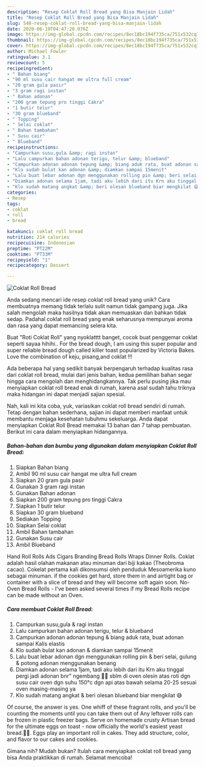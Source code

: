 ```yaml
---
description: "Resep Coklat Roll Bread yang Bisa Manjain Lidah"
title: "Resep Coklat Roll Bread yang Bisa Manjain Lidah"
slug: 540-resep-coklat-roll-bread-yang-bisa-manjain-lidah
date: 2020-06-19T04:47:28.076Z
image: https://img-global.cpcdn.com/recipes/8ec18bc194f735ca/751x532cq70/coklat-roll-bread-foto-resep-utama.jpg
thumbnail: https://img-global.cpcdn.com/recipes/8ec18bc194f735ca/751x532cq70/coklat-roll-bread-foto-resep-utama.jpg
cover: https://img-global.cpcdn.com/recipes/8ec18bc194f735ca/751x532cq70/coklat-roll-bread-foto-resep-utama.jpg
author: Michael Fowler
ratingvalue: 3.1
reviewcount: 5
recipeingredient:
- " Bahan biang"
- "90 ml susu cair hangat me ultra full cream"
- "20 gram gula pasir"
- "3 gram ragi instan"
- " Bahan adonan"
- "200 gram tepung pro tinggi Cakra"
- "1 butir telur"
- "30 gram blueband"
- " Topping"
- " Selai coklat"
- " Bahan tambahan"
- " Susu cair"
- " Blueband"
recipeinstructions:
- "Campurkan susu,gula &amp; ragi instan"
- "Lalu campurkan bahan adonan terigu, telur &amp; blueband"
- "Campurkan adonan adonan tepung &amp; biang aduk rata, buat adonan sampai Kalis elastis"
- "Klo sudah bulat kan adonan &amp; diamkan sampai 15menit"
- "Lalu buat lebar adonan dgn menggunakan rolling pin &amp; beri selai, gulung &amp; potong adonan menggunakan benang"
- "Diamkan adonan selama 1jam, tadi aku lebih dari itu Krn aku tinggal pergi jadi adonan bnr&#34; ngembang 🤣🤦 sblm di oven olesin atas roti dgn susu cair oven dgn suhu 150°c dgn api atas bawah selama 20-25 sesuai oven masing-masing ya"
- "Klo sudah matang angkat &amp; beri olesan blueband biar mengkilat 😅"
categories:
- Resep
tags:
- coklat
- roll
- bread

katakunci: coklat roll bread 
nutrition: 214 calories
recipecuisine: Indonesian
preptime: "PT22M"
cooktime: "PT33M"
recipeyield: "1"
recipecategory: Dessert

---
```



![Coklat Roll Bread](https://img-global.cpcdn.com/recipes/8ec18bc194f735ca/751x532cq70/coklat-roll-bread-foto-resep-utama.jpg)

Anda sedang mencari ide resep coklat roll bread yang unik? Cara membuatnya memang tidak terlalu sulit namun tidak gampang juga. Jika salah mengolah maka hasilnya tidak akan memuaskan dan bahkan tidak sedap. Padahal coklat roll bread yang enak seharusnya mempunyai aroma dan rasa yang dapat memancing selera kita.

Buat &#34;Roti Coklat Roll&#34; yang nyoklatttt banget, cocok buat penggemar coklat seperti sayaa hihihi.. For the bread dough, I am using this super popular and super reliable bread dough called killer toast popularized by Victoria Bakes. Love the combination of keju, pisang,and coklat !!!

Ada beberapa hal yang sedikit banyak berpengaruh terhadap kualitas rasa dari coklat roll bread, mulai dari jenis bahan, kedua pemilihan bahan segar hingga cara mengolah dan menghidangkannya. Tak perlu pusing jika mau menyiapkan coklat roll bread enak di rumah, karena asal sudah tahu triknya maka hidangan ini dapat menjadi sajian spesial.


Nah, kali ini kita coba, yuk, variasikan coklat roll bread sendiri di rumah. Tetap dengan bahan sederhana, sajian ini dapat memberi manfaat untuk membantu menjaga kesehatan tubuhmu sekeluarga. Anda dapat menyiapkan Coklat Roll Bread memakai 13 bahan dan 7 tahap pembuatan. Berikut ini cara dalam menyiapkan hidangannya.

<!--inarticleads1-->

##### Bahan-bahan dan bumbu yang digunakan dalam menyiapkan Coklat Roll Bread:

1. Siapkan  Bahan biang
1. Ambil 90 ml susu cair hangat me ultra full cream
1. Siapkan 20 gram gula pasir
1. Gunakan 3 gram ragi instan
1. Gunakan  Bahan adonan
1. Siapkan 200 gram tepung pro tinggi Cakra
1. Siapkan 1 butir telur
1. Siapkan 30 gram blueband
1. Sediakan  Topping
1. Siapkan  Selai coklat
1. Ambil  Bahan tambahan
1. Gunakan  Susu cair
1. Ambil  Blueband


Hand Roll Rolls Ads Cigars Branding Bread Rolls Wraps Dinner Rolls. Coklat adalah hasil olahan makanan atau minuman dari biji kakao (Theobroma cacao). Cokelat pertama kali dikonsumsi oleh penduduk Mesoamerika kuno sebagai minuman. if the cookies get hard, store them in and airtight bag or container with a slice of bread and they will become soft again soon. No-Oven Bread Rolls - I&#39;ve been asked several times if my Bread Rolls recipe can be made without an Oven. 

<!--inarticleads2-->

##### Cara membuat Coklat Roll Bread:

1. Campurkan susu,gula &amp; ragi instan
1. Lalu campurkan bahan adonan terigu, telur &amp; blueband
1. Campurkan adonan adonan tepung &amp; biang aduk rata, buat adonan sampai Kalis elastis
1. Klo sudah bulat kan adonan &amp; diamkan sampai 15menit
1. Lalu buat lebar adonan dgn menggunakan rolling pin &amp; beri selai, gulung &amp; potong adonan menggunakan benang
1. Diamkan adonan selama 1jam, tadi aku lebih dari itu Krn aku tinggal pergi jadi adonan bnr&#34; ngembang 🤣🤦 sblm di oven olesin atas roti dgn susu cair oven dgn suhu 150°c dgn api atas bawah selama 20-25 sesuai oven masing-masing ya
1. Klo sudah matang angkat &amp; beri olesan blueband biar mengkilat 😅


Of course, the answer is yes. One whiff of these fragrant rolls, and you&#39;ll be counting the moments until you can take them out of Any leftover rolls can be frozen in plastic freezer bags. Serve on homemade crusty Artisan bread for the ultimate eggs on toast - now officially the world&#39;s easiest yeast bread.👌🏻. Eggs play an important roll in cakes. They add structure, color, and flavor to our cakes and cookies. 

Gimana nih? Mudah bukan? Itulah cara menyiapkan coklat roll bread yang bisa Anda praktikkan di rumah. Selamat mencoba!
